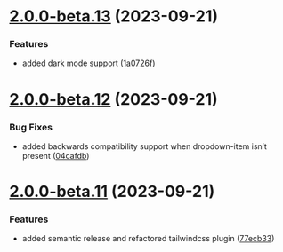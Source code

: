 # [2.0.0-beta.13](https://github.com/vue-interface/dropdown-menu/compare/v2.0.0-beta.12...v2.0.0-beta.13) (2023-09-21)


### Features

* added dark mode support ([1a0726f](https://github.com/vue-interface/dropdown-menu/commit/1a0726f0b621f7599e21605d3e97967647f94308))

# [2.0.0-beta.12](https://github.com/vue-interface/dropdown-menu/compare/v2.0.0-beta.11...v2.0.0-beta.12) (2023-09-21)


### Bug Fixes

* added backwards compatibility support when dropdown-item isn’t present ([04cafdb](https://github.com/vue-interface/dropdown-menu/commit/04cafdb0676b5d097b75b9fe0d19ff45b2d03574))

# [2.0.0-beta.11](https://github.com/vue-interface/dropdown-menu/compare/v2.0.0-beta.10...v2.0.0-beta.11) (2023-09-21)


### Features

* added semantic release and refactored tailwindcss plugin ([77ecb33](https://github.com/vue-interface/dropdown-menu/commit/77ecb33f999c2ffcc4dc89a7cca49f6f37bb4235))
